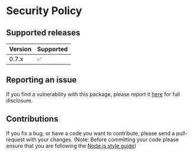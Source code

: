# Security Policy

## Supported releases

| Version | Supported          |
| ------- | ------------------ |
| 0.7.x   | :white_check_mark: |

## Reporting an issue

If you find a vulnerability with this package, please report it [here](https://github.com/lambda-lambda-lambda/router/issues) for full disclosure.

## Contributions

If you fix a bug, or have a code you want to contribute, please send a pull-request with your changes. (Note: Before committing your code please ensure that you are following the [Node.js style guide](https://github.com/felixge/node-style-guide))
